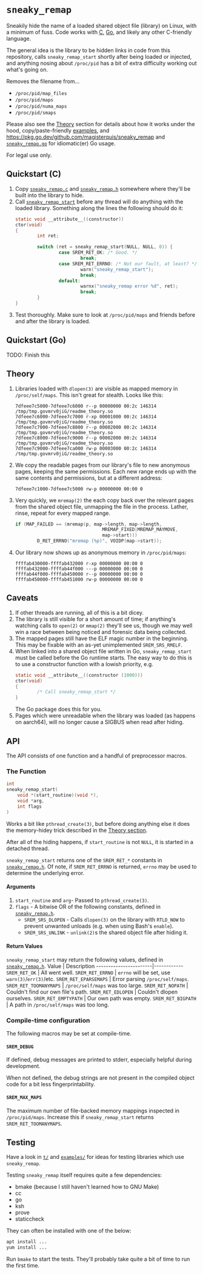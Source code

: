 `sneaky_remap`
==============
Sneakily hide the name of a loaded shared object file (library) on Linux, with
a minimum of fuss.
Code works with [C](#quickstart-c), [Go](#quickstart-go), and likely any other
C-friendly language.

The general idea is the library to be hidden links in code from this
repository, calls `sneaky_remap_start` shortly after being loaded or injected,
and anything nosing about `/proc/pid` has a bit of extra difficulty working out
what's going on.

Removes the filename from...
- `/proc/pid/map_files`
- `/proc/pid/maps`
- `/proc/pid/numa_maps`
- `/proc/pid/smaps`

Please also see the [Theory](#theory) section for details about how it works
under the hood,
copy/paste-friendly [examples](./examples),
and
https://pkg.go.dev/github.com/magisterquis/sneaky_remap and
[`sneaky_remap.go`](./sneaky_remap.go) for idiomatic(er) Go usage.

For legal use only.

Quickstart (C)
--------------
1. Copy [`sneaky_remap.c`](./sneaky_remap.c) and
   [`sneaky_remap.h`](./sneaky_remap.h) somewhere where they'll be built into
   the library to hide.
2. Call [`sneaky_remap_start`](./sneaky_remap.h#L44) before any thread will do
   anything with the loaded library.
   Something along the lines the following should do it:
   ```c
   static void __attribute__((constructor))
   ctor(void)
   {
           int ret;
   
           switch (ret = sneaky_remap_start(NULL, NULL, 0)) {
                   case SREM_RET_OK: /* Good. */
                           break;
                   case SREM_RET_ERRNO: /* Not our fault, at least? */
                           warn("sneaky_remap_start");
                           break;
                   default:
                           warnx("sneaky_remap error %d", ret);
                           break;
           }
   }
   ```
3. Test thoroughly.
   Make sure to look at `/proc/pid/maps` and friends before and after the
   library is loaded.

Quickstart (Go)
---------------
TODO: Finish this

Theory
------
1. Libraries loaded with `dlopen(3)` are visible as mapped memory in
   `/proc/self/maps`.  This isn't great for stealth.  Looks like this:
   ```
   7dfeee7c5000-7dfeee7c6000 r--p 00000000 00:2c 146314                     /tmp/tmp.govmrv0jiG/readme_theory.so
   7dfeee7c6000-7dfeee7c7000 r-xp 00001000 00:2c 146314                     /tmp/tmp.govmrv0jiG/readme_theory.so
   7dfeee7c7000-7dfeee7c8000 r--p 00002000 00:2c 146314                     /tmp/tmp.govmrv0jiG/readme_theory.so
   7dfeee7c8000-7dfeee7c9000 r--p 00002000 00:2c 146314                     /tmp/tmp.govmrv0jiG/readme_theory.so
   7dfeee7c9000-7dfeee7ca000 rw-p 00003000 00:2c 146314                     /tmp/tmp.govmrv0jiG/readme_theory.so
   ```
2. We copy the readable pages from our library's file to new anonymous pages,
   keeping the same permissions.
   Each new range ends up with the same contents and permissions, but at a
   different address:
   ```
   7dfeee7c1000-7dfeee7c5000 rw-p 00000000 00:00 0
   ```
3. Very quickly, we `mremap(2)` the each copy back over the relevant pages from
   the shared object file, unmapping the file in the process.  Lather, rinse,
   repeat for every mapped range.
   ```c
   if (MAP_FAILED == (mremap(p, map->length, map->length,
                                   MREMAP_FIXED|MREMAP_MAYMOVE,
                                   map->start)))
           D_RET_ERRNO("mremap (%p)", VOIDP(map->start));
   ```
3. Our library now shows up as anonymous memory in `/proc/pid/maps`:
   ```
   ffffab430000-ffffab432000 r-xp 00000000 00:00 0
   ffffab432000-ffffab44f000 ---p 00000000 00:00 0
   ffffab44f000-ffffab450000 r--p 00000000 00:00 0
   ffffab450000-ffffab451000 rw-p 00000000 00:00 0
   ```
Caveats
-------
1. If other threads are running, all of this is a bit dicey.
2. The library is still visible for a short amount of time; if anything's
   watching calls to `open(2)` or `mmap(2)` they'll see us, though we may well
   win a race between being noticed and forensic data being collected.
3. The mapped pages still have the ELF magic number in the beginning.  This may
   be fixable with an as-yet unimplemented `SREM_SRS_RMELF`.
4. When linked into a shared object file written in Go, `sneaky_remap_start`
   must be called before the Go runtime starts.
   The easy way to do this is to use a constructor function with a lowish
   priority, e.g.
   ```c
   static void __attribute__((constructor (1000)))
   ctor(void)
   {
           /* Call sneaky_remap_start */
   }
   ```
   The Go package does this for you.
5. Pages which were unreadable when the library was loaded (as happens on
   aarch64), will no longer cause a SIGBUS when read after hiding.

API
---
The API consists of one function and a handful of preprocessor macros.

### The Function
```c
int
sneaky_remap_start(
    void *(start_routine)(void *),
    void *arg,
    int flags
)
```
Works a bit like `pthread_create(3)`, but before doing anything else it does
the memory-hidey trick described in the [Theory section](#Theory).

After all of the hiding happens, if `start_routine` is not `NULL`, it is
started in a detached thread.

`sneaky_remap_start` returns one of the `SREM_RET_*` constants in
[`sneaky_remap.h`](./sneaky_remap.h).  Of note, if `SREM_RET_ERRNO` is
returned, `errno` may be used to determine the underlying error.

#### Arguments
1. `start_routine` and `arg`- Passed to `pthread_create(3)`.
2. `flags` - A bitwise OR of the following constants, defined in
   [`sneaky_remap.h`](./sneaky_remap.h).
    - `SREM_SRS_DLOPEN` - Calls `dlopen(3)` on the library with `RTLD_NOW` to
      prevent unwanted unloads (e.g. when using Bash's `enable`).
    - `SREM_SRS_UNLINK` - `unlink(2)`s the shared object file after hiding it.

#### Return Values
`sneaky_remap_start` may return the following values, defined in
[`sneaky_remap.h`](./sneaky_remap.h).
Value                  | Description
-----------------------|------------
`SREM_RET_OK`          | All went well.
`SREM_RET_ERRNO`       | `errno` will be set, use `warn(3)`/`err(3)`/etc.
`SREM_RET_EPARSEMAPS`  | Error parsing `/proc/self/maps`.
`SREM_RET_TOOMANYMAPS` | `/proc/self/maps` was too large.
`SREM_RET_NOPATH`      | Couldn't find our own file's path.
`SREM_RET_EDLOPEN`     | Couldn't dlopen ourselves.
`SREM_RET_EMPTYPATH`   | Our own path was empty.
`SREM_RET_BIGPATH`     | A path in `/proc/self/maps` was too long.


### Compile-time configuration
The following macros may be set at compile-time.

#### `SREM_DEBUG`
If defined, debug messages are printed to stderr, especially helpful during
development.

When not defined, the debug strings are not present in the compiled object code
for a bit less fingerprintability.

#### `SREM_MAX_MAPS`
The maximum number of file-backed memory mappings inspected in
`/proc/pid/maps`.
Increase this if `sneaky_remap_start` returns `SREM_RET_TOOMANYMAPS`.

Testing
-------
Have a look in [`t/`](./t/) and [`examples/`](./examples/) for ideas for
testing libraries which use `sneaky_remap`.

Testing `sneaky_remap` itself requires quite a few dependencies:
- bmake (because I still haven't learned how to GNU Make)
- cc
- go
- ksh
- prove
- staticcheck

They can often be installed with one of the below:
```sh
apt install ...
yum install ...
```

Run `bmake` to start the tests.  They'll probably take quite a bit of time to
run the first time.
